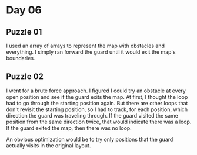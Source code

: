 # Day 06

## Puzzle 01

I used an array of arrays to represent the map with obstacles and everything.
I simply ran forward the guard until it would exit the map's boundaries.

## Puzzle 02

I went for a brute force approach.  I figured I could try an obstacle at every
open position and see if the guard exits the map.  At first, I thought the loop
had to go through the starting position again.  But there are other loops that
don't revisit the starting position, so I had to track, for each position, which
direction the guard was traveling through.  If the guard visited the same
position from the same direction twice, that would indicate there was a loop.
If the guard exited the map, then there was no loop.

An obvious optimization would be to try only positions that the guard actually
visits in the original layout.
